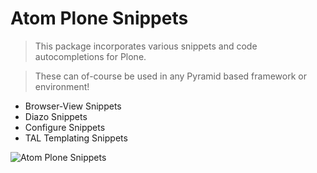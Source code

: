 # Atom Plone Snippets

> This package incorporates various snippets and code autocompletions for Plone.

> These can of-course be used in any Pyramid based framework or environment!

- Browser-View Snippets
- Diazo Snippets
- Configure Snippets
- TAL Templating Snippets

![Atom Plone Snippets](https://www.dropbox.com/s/2bu0k50s8tv7wb4/Autocomplete_Snippet_Plone.gif?raw=1)
